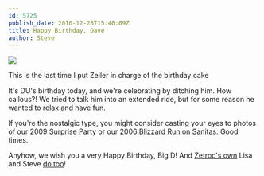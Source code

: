 ```yaml
---
id: 5725
publish_date: 2010-12-28T15:40:09Z
title: Happy Birthday, Dave
author: Steve
---
```

![](http://www.flagstafffrenzy.org/wp-content/uploads/2010/12/selleck-cake.jpg)

This is the last time I put Zeiler in charge of the birthday cake

It's DU's birthday today, and we're celebrating by ditching him. How callous?! We tried to talk him into an extended ride, but for some reason he wanted to relax and have fun.

If you're the nostalgic type, you might consider casting your eyes to photos of our [2009 Surprise Party](http://picasaweb.google.com/flagstafffrenzy/DaveSBirthday) or our [2006 Blizzard Run on Sanitas](http://picasaweb.google.com/flagstafffrenzy/DaveS55thBirthdaySanitasDuathlon). Good times.

Anyhow, we wish you a very Happy Birthday, Big D! And [Zetroc's own](http://www.flagstafffrenzy.org/deardave/thank-god-youre-a-country-girl) Lisa and Steve [do too](http://sendables.jibjab.com/view/ArYL5NBTf4bsNIWF)!